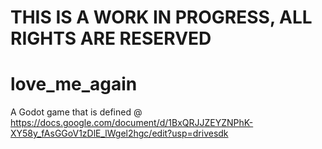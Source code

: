 # THIS IS A WORK IN PROGRESS, ALL RIGHTS ARE RESERVED

# love_me_again

A Godot game that is defined @ https://docs.google.com/document/d/1BxQRJJZEYZNPhK-XY58y_fAsGGoV1zDlE_lWgel2hgc/edit?usp=drivesdk

